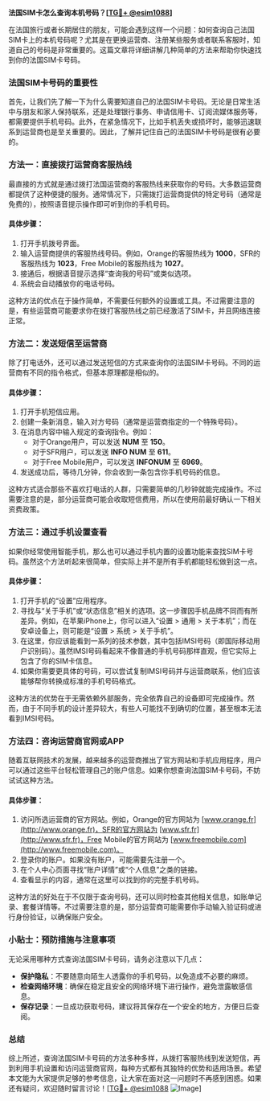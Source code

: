 **法国SIM卡怎么查询本机号码？[[TG💪+ @esim1088](https://t.me/s/esim1088)]**

在法国旅行或者长期居住的朋友，可能会遇到这样一个问题：如何查询自己法国SIM卡上的本机号码呢？尤其是在更换运营商、注册某些服务或者联系客服时，知道自己的号码是非常重要的。这篇文章将详细讲解几种简单的方法来帮助你快速找到你的法国SIM卡号码。

### 法国SIM卡号码的重要性

首先，让我们先了解一下为什么需要知道自己的法国SIM卡号码。无论是日常生活中与朋友和家人保持联系，还是处理银行事务、申请信用卡、订阅流媒体服务等，都需要提供手机号码。此外，在紧急情况下，比如手机丢失或损坏时，能够迅速联系到运营商也是至关重要的。因此，了解并记住自己的法国SIM卡号码是很有必要的。

### 方法一：直接拨打运营商客服热线

最直接的方式就是通过拨打法国运营商的客服热线来获取你的号码。大多数运营商都提供了这种便捷的服务。通常情况下，只需拨打运营商提供的特定号码（通常是免费的），按照语音提示操作即可听到你的手机号码。

#### 具体步骤：
1. 打开手机拨号界面。
2. 输入运营商提供的客服热线号码。例如，Orange的客服热线为 **1000**，SFR的客服热线为 **1023**，Free Mobile的客服热线为 **1027**。
3. 接通后，根据语音提示选择“查询我的号码”或类似选项。
4. 系统会自动播放你的电话号码。

这种方法的优点在于操作简单，不需要任何额外的设置或工具。不过需要注意的是，有些运营商可能要求你在拨打客服热线之前已经激活了SIM卡，并且网络连接正常。

### 方法二：发送短信至运营商

除了打电话外，还可以通过发送短信的方式来查询你的法国SIM卡号码。不同的运营商有不同的指令格式，但基本原理都是相似的。

#### 具体步骤：
1. 打开手机短信应用。
2. 创建一条新消息，输入对方号码（通常是运营商指定的一个特殊号码）。
3. 在消息内容中输入规定的查询指令。例如：
   - 对于Orange用户，可以发送 **NUM** 至 **150**。
   - 对于SFR用户，可以发送 **INFO NUM** 至 **611**。
   - 对于Free Mobile用户，可以发送 **INFONUM** 至 **6969**。
4. 发送成功后，等待几分钟，你会收到一条包含你手机号码的信息。

这种方式适合那些不喜欢打电话的人群，只需要简单的几秒钟就能完成操作。不过需要注意的是，部分运营商可能会收取短信费用，所以在使用前最好确认一下相关资费政策。

### 方法三：通过手机设置查看

如果你经常使用智能手机，那么也可以通过手机内置的设置功能来查找SIM卡号码。虽然这个方法听起来很简单，但实际上并不是所有手机都能轻松做到这一点。

#### 具体步骤：
1. 打开手机的“设置”应用程序。
2. 寻找与“关于手机”或“状态信息”相关的选项。这一步骤因手机品牌不同而有所差异。例如，在苹果iPhone上，你可以进入“设置 > 通用 > 关于本机”；而在安卓设备上，则可能是“设置 > 系统 > 关于手机”。
3. 在这里，你应该能看到一系列的技术参数，其中包括IMSI号码（即国际移动用户识别码）。虽然IMSI号码看起来不像普通的手机号码那样直观，但它实际上包含了你的SIM卡信息。
4. 如果你需要更具体的号码，可以尝试复制IMSI号码并与运营商联系，他们应该能够帮你转换成标准的手机号码格式。

这种方法的优势在于无需依赖外部服务，完全依靠自己的设备即可完成操作。然而，由于不同手机的设计差异较大，有些人可能找不到确切的位置，甚至根本无法看到IMSI号码。

### 方法四：咨询运营商官网或APP

随着互联网技术的发展，越来越多的运营商推出了官方网站和手机应用程序，用户可以通过这些平台轻松管理自己的账户信息。如果你想查询法国SIM卡号码，不妨试试这种方法。

#### 具体步骤：
1. 访问所选运营商的官方网站。例如，Orange的官方网站为 [www.orange.fr](http://www.orange.fr)，SFR的官方网站为 [www.sfr.fr](http://www.sfr.fr)，Free Mobile的官方网站为 [www.freemobile.com](http://www.freemobile.com)。
2. 登录你的账户。如果没有账户，可能需要先注册一个。
3. 在个人中心页面寻找“账户详情”或“个人信息”之类的链接。
4. 查看显示的内容，通常在这里可以找到你的完整手机号码。

这种方法的好处在于不仅限于查询号码，还可以同时检查其他相关信息，如账单记录、套餐详情等。不过需要注意的是，部分运营商可能需要你手动输入验证码或进行身份验证，以确保账户安全。

### 小贴士：预防措施与注意事项

无论采用哪种方式查询法国SIM卡号码，请务必注意以下几点：

- **保护隐私**：不要随意向陌生人透露你的手机号码，以免造成不必要的麻烦。
- **检查网络环境**：确保在稳定且安全的网络环境下进行操作，避免泄露敏感信息。
- **保存记录**：一旦成功获取号码，建议将其保存在一个安全的地方，方便日后查阅。

### 总结

综上所述，查询法国SIM卡号码的方法多种多样，从拨打客服热线到发送短信，再到利用手机设置和访问运营商官网，每种方式都有其独特的优势和适用场景。希望本文能为大家提供足够的参考信息，让大家在面对这一问题时不再感到困惑。如果还有疑问，欢迎随时留言讨论！[[TG💪+ @esim1088](https://t.me/s/esim1088) ![Image](https://i.postimg.cc/4NQfJmqS/Snipaste-2025-05-13-00-14-12.png)]